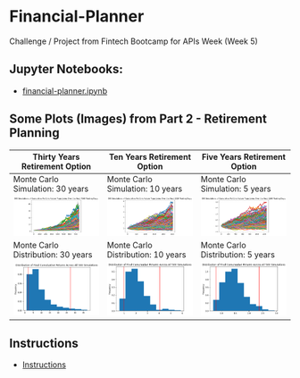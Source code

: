 # Financial-Planner
Challenge / Project from Fintech Bootcamp for APIs Week (Week 5)

## Jupyter Notebooks:

* [financial-planner.ipynb](financial-planner.ipynb)

## Some Plots (Images) from Part 2 - Retirement Planning

| Thirty Years Retirement Option  | Ten Years Retirement Option  |  Five Years Retirement Option |
|---|---|---|
| Monte Carlo Simulation: 30 years |  Monte Carlo Simulation: 10 years |   Monte Carlo Simulation: 5 years|
| ![Thirty Years Retirement Option](MC_Sim_30_years_sim_plot.png)   | ![Ten Years Retirement Option](MC_Sim_10_years_sim_plot.png)  |  ![Five Years Retirement Option](MC_Sim_5_years_sim_plot.png) |
| Monte Carlo Distribution: 30 years  |  Monte Carlo Distribution: 10 years |   Monte Carlo Distribution: 5 years|
| ![Thirty Years Retirement Option](MC_Sim_30_years_dist_plot.png)   | ![Ten Years Retirement Option](MC_Sim_10_years_dist_plot.png)  |  ![Five Years Retirement Option](MC_Sim_5_years_dist_plot.png) |


## Instructions

* [Instructions](Instructions.md)


